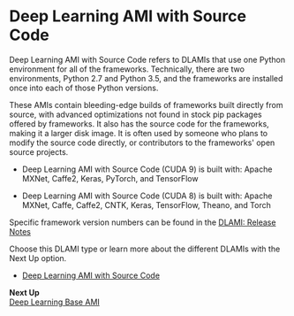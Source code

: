# Deep Learning AMI with Source Code<a name="overview-source"></a>

Deep Learning AMI with Source Code refers to DLAMIs that use one Python environment for all of the frameworks\. Technically, there are two environments, Python 2\.7 and Python 3\.5, and the frameworks are installed once into each of those Python versions\. 

These AMIs contain bleeding\-edge builds of frameworks built directly from source, with advanced optimizations not found in stock pip packages offered by frameworks\. It also has the source code for the frameworks, making it a larger disk image\. It is often used by someone who plans to modify the source code directly, or contributors to the frameworks' open source projects\.

+ Deep Learning AMI with Source Code \(CUDA 9\) is built with: Apache MXNet, Caffe2, Keras, PyTorch, and TensorFlow

+ Deep Learning AMI with Source Code \(CUDA 8\) is built with: Apache MXNet, Caffe, Caffe2, CNTK, Keras, TensorFlow, Theano, and Torch

Specific framework version numbers can be found in the [DLAMI: Release Notes](appendix-ami-release-notes.md)

Choose this DLAMI type or learn more about the different DLAMIs with the Next Up option\.

+ [Deep Learning AMI with Source Code](source.md)

**Next Up**  
[Deep Learning Base AMI](overview-base.md)